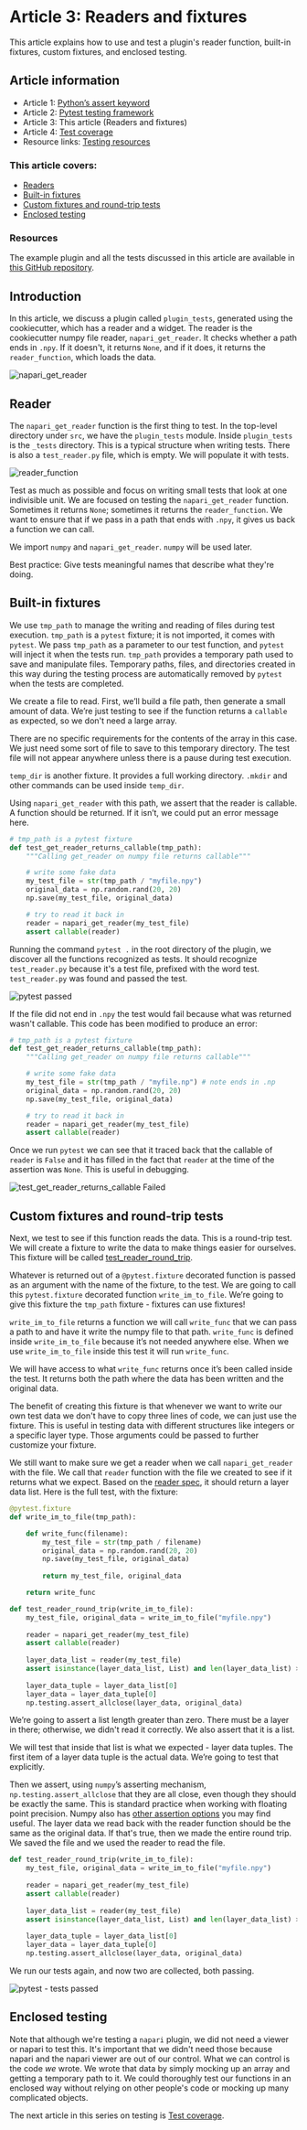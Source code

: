 # Article 3: Readers and fixtures  

This article explains how to use and test a plugin's reader function, built-in fixtures, custom fixtures, and enclosed testing. 

## Article information  
  
* Article 1: [Python’s assert keyword](./article-1-pythons-assert-keyword.md) 
* Article 2: [Pytest testing framework](./article-2-pytest-testing-frameworks.md)  
* Article 3: This article (Readers and fixtures)  
* Article 4: [Test coverage](./article-4-test-coverage.md)  
* Resource links: [Testing resources](./testing-resources.md)  

### This article covers:   
* [Readers](#reader)  
* [Built-in fixtures](#built-in-fixtures)  
* [Custom fixtures and round-trip tests](#custom-fixtures-and-round-trip-tests)  
* [Enclosed testing](#enclosed-testing)  
  
### Resources  
The example plugin and all the tests discussed in this article are available in [this GitHub repository](https://github.com/DragaDoncila/plugin-tests).  
  
## Introduction  
In this article, we discuss a plugin called `plugin_tests`, generated using the cookiecutter, which has a reader and a widget. The reader is the cookiecutter numpy file reader, `napari_get_reader`. It checks whether a path ends in `.npy`. If it doesn't, it returns `None`, and if it does, it returns the `reader_function`, which loads the data. 

![napari_get_reader](../../images/napari_plugins_1st_napari_get_reader.PNG)
  
## Reader
The `napari_get_reader` function is the first thing to test. In the top-level directory under `src`, we have the `plugin_tests` module. Inside `plugin_tests` is the `_tests` directory. This is a typical structure when writing tests. There is also a `test_reader.py` file, which is empty. We will populate it with tests.  

![reader_function](../../images/napari_plugins_2nd_reader_function.png)
  
Test as much as possible and focus on writing small tests that look at one indivisible unit. We are focused on testing the `napari_get_reader` function. Sometimes it returns `None`; sometimes it returns the `reader_function`. We want to ensure that if we pass in a path that ends with `.npy`, it gives us back a function we can call.  
  
We import `numpy` and `napari_get_reader`. `numpy` will be used later.  
  
Best practice: Give tests meaningful names that describe what they're doing.
  
## Built-in fixtures  
We use `tmp_path` to manage the writing and reading of files during test execution. `tmp_path` is a `pytest` fixture; it is not imported, it comes with `pytest`. We pass `tmp_path` as a parameter to our test function, and `pytest` will inject it when the tests run. `tmp_path` provides a temporary path used to save and manipulate files. Temporary paths, files, and directories created in this way during the testing process are automatically removed by `pytest` when the tests are completed. 
  
We create a file to read. First, we’ll build a file path, then generate a small amount of data. We’re just testing to see if the function returns a `callable` as expected, so we don't need a large array.
  
There are no specific requirements for the contents of the array in this case. We just need some sort of file to save to this temporary directory. The test file will not appear anywhere unless there is a pause during test execution.   
  
`temp_dir` is another fixture. It provides a full working directory. `.mkdir` and other commands can be used inside `temp_dir`.

Using `napari_get_reader` with this path, we assert that the reader is callable. A function should be returned. If it isn’t, we could put an error message here.  

```python
# tmp_path is a pytest fixture  
def test_get_reader_returns_callable(tmp_path):  
    """Calling get_reader on numpy file returns callable"""  

    # write some fake data  
    my_test_file = str(tmp_path / "myfile.npy")  
    original_data = np.random.rand(20, 20)  
    np.save(my_test_file, original_data)  

    # try to read it back in  
    reader = napari_get_reader(my_test_file)  
    assert callable(reader)
```
 
Running the command `pytest .` in the root directory of the plugin, we discover all the functions recognized as tests. It should recognize `test_reader.py` because it's a test file, prefixed with the word test. `test_reader.py` was found and passed the test. 

![pytest passed](../../images/napari_plugins_3rd_pytest_passed.png)
  
If the file did not end in `.npy` the test would fail because what was returned wasn't callable. This code has been modified to produce an error:  
```python    
# tmp_path is a pytest fixture  
def test_get_reader_returns_callable(tmp_path):  
    """Calling get_reader on numpy file returns callable"""  

    # write some fake data
    my_test_file = str(tmp_path / "myfile.np") # note ends in .np  
    original_data = np.random.rand(20, 20)  
    np.save(my_test_file, original_data)  

    # try to read it back in  
    reader = napari_get_reader(my_test_file)  
    assert callable(reader)  
```
Once we run `pytest` we can see that it traced back that the callable of `reader` is `False` and it has filled in the fact that `reader` at the time of the assertion was `None`. This is useful in debugging. 

![test_get_reader_returns_callable Failed](../../images/napari_plugins_4th_test_get_reader_returns_callable-failed.png)

## Custom fixtures and round-trip tests
Next, we test to see if this function reads the data. This is a round-trip test. We will create a fixture to write the data to make things easier for ourselves. This fixture will be called [test_reader_round_trip](https://github.com/DragaDoncila/plugin-tests/blob/effb32d6e3b191ad83e69813b26ae8695210f5ad/src/plugin_tests/_tests/test_reader.py#L39).   
  
Whatever is returned out of a `@pytest.fixture` decorated function is passed as an argument with the name of the fixture, to the test. We are going to call this `pytest.fixture` decorated function `write_im_to_file`. We’re going to give this fixture the `tmp_path` fixture - fixtures can use fixtures!

`write_im_to_file` returns a function we will call `write_func` that we can pass a path to and have it write the numpy file to that path. `write_func` is defined inside `write_im_to_file` because it’s not needed anywhere else. When we use `write_im_to_file` inside this test it will run `write_func`.
  
We will have access to what `write_func` returns once it’s been called inside the test. It returns both the path where the data has been written and the original data.
  
The benefit of creating this fixture is that whenever we want to write our own test data we don't have to copy three lines of code, we can just use the fixture. This is useful in testing data with different structures like integers or a specific layer type. Those arguments could be passed to further customize your fixture.  
  
We still want to make sure we get a reader when we call `napari_get_reader` with the file. We call that `reader` function with the file we created to see if it returns what we expect. Based on the [reader spec](https://napari.org/stable/plugins/contributions.html#contributions-readers), it should return a layer data list. Here is the full test, with the fixture:  
```python   
@pytest.fixture  
def write_im_to_file(tmp_path):  

    def write_func(filename):  
        my_test_file = str(tmp_path / filename)  
        original_data = np.random.rand(20, 20)  
        np.save(my_test_file, original_data)  
    
        return my_test_file, original_data  

    return write_func  

def test_reader_round_trip(write_im_to_file):  
    my_test_file, original_data = write_im_to_file("myfile.npy")  
    
    reader = napari_get_reader(my_test_file)  
    assert callable(reader)  
    
    layer_data_list = reader(my_test_file)  
    assert isinstance(layer_data_list, List) and len(layer_data_list) > 0  
    
    layer_data_tuple = layer_data_list[0]  
    layer_data = layer_data_tuple[0]  
    np.testing.assert_allclose(layer_data, original_data)  
``` 
We’re going to assert a list length greater than zero. There must be a layer in there; otherwise, we didn't read it correctly. We also assert that it is a list.
  
We will test that inside that list is what we expected - layer data tuples. The first item of a layer data tuple is the actual data. We’re going to test that explicitly.  
  
Then we assert, using `numpy`’s asserting mechanism, `np.testing.assert_allclose` that they are all close, even though they should be exactly the same. This is standard practice when working with floating point precision. Numpy also has [other assertion options](https://numpy.org/doc/stable/reference/routines.testing.html) you may find useful. The layer data we read back with the reader function should be the same as the original data. If that's true, then we made the entire round trip. We saved the file and we used the reader to read the file.  
```python
def test_reader_round_trip(write_im_to_file):  
    my_test_file, original_data = write_im_to_file("myfile.npy")  
    
    reader = napari_get_reader(my_test_file)  
    assert callable(reader)  
    
    layer_data_list = reader(my_test_file)  
    assert isinstance(layer_data_list, List) and len(layer_data_list) > 0  
    
    layer_data_tuple = layer_data_list[0]  
    layer_data = layer_data_tuple[0]  
    np.testing.assert_allclose(layer_data, original_data)  
```    
We run our tests again, and now two are collected, both passing.  

![pytest - tests passed](../../images/napari_plugins_5th_tests_passed.png)

  
## Enclosed testing  
Note that although we're testing a `napari` plugin, we did not need a viewer or napari to test this. It's important that we didn't need those because napari and the napari viewer are out of our control. What we can control is the code _we_ wrote. We wrote that data by simply mocking up an array and getting a temporary path to it. We could thoroughly test our functions in an enclosed way without relying on other people's code or mocking up many complicated objects.  
  
The next article in this series on testing is [Test coverage](./Article-4-test-coverage).  
